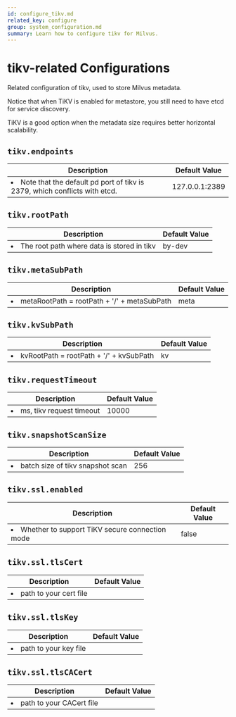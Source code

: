 ```yaml
---
id: configure_tikv.md
related_key: configure
group: system_configuration.md
summary: Learn how to configure tikv for Milvus.
---
```


# tikv-related Configurations

Related configuration of tikv, used to store Milvus metadata.

Notice that when TiKV is enabled for metastore, you still need to have etcd for service discovery.

TiKV is a good option when the metadata size requires better horizontal scalability.

## `tikv.endpoints`

<table id="tikv.endpoints">
  <thead>
    <tr>
      <th class="width80">Description</th>
      <th class="width20">Default Value</th> 
    </tr>
  </thead>
  <tbody>
    <tr>
      <td>
        <li>Note that the default pd port of tikv is 2379, which conflicts with etcd.</li>      </td>
      <td>127.0.0.1:2389</td>
    </tr>
  </tbody>
</table>


## `tikv.rootPath`

<table id="tikv.rootPath">
  <thead>
    <tr>
      <th class="width80">Description</th>
      <th class="width20">Default Value</th> 
    </tr>
  </thead>
  <tbody>
    <tr>
      <td>
        <li>The root path where data is stored in tikv</li>      </td>
      <td>by-dev</td>
    </tr>
  </tbody>
</table>


## `tikv.metaSubPath`

<table id="tikv.metaSubPath">
  <thead>
    <tr>
      <th class="width80">Description</th>
      <th class="width20">Default Value</th> 
    </tr>
  </thead>
  <tbody>
    <tr>
      <td>
        <li>metaRootPath = rootPath + '/' + metaSubPath</li>      </td>
      <td>meta</td>
    </tr>
  </tbody>
</table>


## `tikv.kvSubPath`

<table id="tikv.kvSubPath">
  <thead>
    <tr>
      <th class="width80">Description</th>
      <th class="width20">Default Value</th> 
    </tr>
  </thead>
  <tbody>
    <tr>
      <td>
        <li>kvRootPath = rootPath + '/' + kvSubPath</li>      </td>
      <td>kv</td>
    </tr>
  </tbody>
</table>


## `tikv.requestTimeout`

<table id="tikv.requestTimeout">
  <thead>
    <tr>
      <th class="width80">Description</th>
      <th class="width20">Default Value</th> 
    </tr>
  </thead>
  <tbody>
    <tr>
      <td>
        <li>ms, tikv request timeout</li>      </td>
      <td>10000</td>
    </tr>
  </tbody>
</table>


## `tikv.snapshotScanSize`

<table id="tikv.snapshotScanSize">
  <thead>
    <tr>
      <th class="width80">Description</th>
      <th class="width20">Default Value</th> 
    </tr>
  </thead>
  <tbody>
    <tr>
      <td>
        <li>batch size of tikv snapshot scan</li>      </td>
      <td>256</td>
    </tr>
  </tbody>
</table>


## `tikv.ssl.enabled`

<table id="tikv.ssl.enabled">
  <thead>
    <tr>
      <th class="width80">Description</th>
      <th class="width20">Default Value</th> 
    </tr>
  </thead>
  <tbody>
    <tr>
      <td>
        <li>Whether to support TiKV secure connection mode</li>      </td>
      <td>false</td>
    </tr>
  </tbody>
</table>


## `tikv.ssl.tlsCert`

<table id="tikv.ssl.tlsCert">
  <thead>
    <tr>
      <th class="width80">Description</th>
      <th class="width20">Default Value</th> 
    </tr>
  </thead>
  <tbody>
    <tr>
      <td>
        <li>path to your cert file</li>      </td>
      <td></td>
    </tr>
  </tbody>
</table>


## `tikv.ssl.tlsKey`

<table id="tikv.ssl.tlsKey">
  <thead>
    <tr>
      <th class="width80">Description</th>
      <th class="width20">Default Value</th> 
    </tr>
  </thead>
  <tbody>
    <tr>
      <td>
        <li>path to your key file</li>      </td>
      <td></td>
    </tr>
  </tbody>
</table>


## `tikv.ssl.tlsCACert`

<table id="tikv.ssl.tlsCACert">
  <thead>
    <tr>
      <th class="width80">Description</th>
      <th class="width20">Default Value</th> 
    </tr>
  </thead>
  <tbody>
    <tr>
      <td>
        <li>path to your CACert file</li>      </td>
      <td></td>
    </tr>
  </tbody>
</table>


